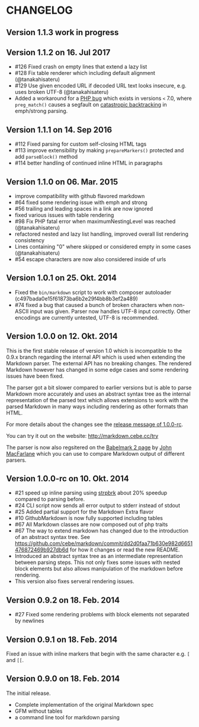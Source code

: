 CHANGELOG
=========

Version 1.1.3 work in progress
------------------------------


Version 1.1.2 on 16. Jul 2017
-----------------------------

- #126 Fixed crash on empty lines that extend a lazy list
- #128 Fix table renderer which including default alignment (@tanakahisateru)
- #129  Use given encoded URL if decoded URL text looks insecure, e.g. uses broken UTF-8 (@tanakahisateru)
- Added a workaround for a [PHP bug](https://bugs.php.net/bug.php?id=45735) which exists in versions `<` 7.0, where `preg_match()` causes a segfault
  on [catastropic backtracking][] in emph/strong parsing.
  
[catastropic backtracking]: http://www.regular-expressions.info/catastrophic.html

Version 1.1.1 on 14. Sep 2016
-----------------------------

- #112 Fixed parsing for custom self-closing HTML tags
- #113 improve extensibility by making `prepareMarkers()` protected and add `parseBlock()` method
- #114 better handling of continued inline HTML in paragraphs

Version 1.1.0 on 06. Mar. 2015
------------------------------

- improve compatibility with github flavored markdown
- #64 fixed some rendering issue with emph and strong
- #56 trailing and leading spaces in a link are now ignored
- fixed various issues with table rendering
- #98 Fix PHP fatal error when maximumNestingLevel was reached (@tanakahisateru)
- refactored nested and lazy list handling, improved overall list rendering consistency
- Lines containing "0" where skipped or considered empty in some cases (@tanakahisateru)
- #54 escape characters are now also considered inside of urls

Version 1.0.1 on 25. Okt. 2014
------------------------------

- Fixed the `bin/markdown` script to work with composer autoloader (c497bada0e15f61873ba6b2e29f4bb8b3ef2a489)
- #74 fixed a bug that caused a bunch of broken characters when non-ASCII input was given. Parser now handles UTF-8 input correctly. Other encodings are currently untested, UTF-8 is recommended.

Version 1.0.0 on 12. Okt. 2014
------------------------------

This is the first stable release of version 1.0 which is incompatible to the 0.9.x branch regarding the internal API which is used when extending the Markdown parser. The external API has no breaking changes. The rendered Markdown however has changed in some edge cases and some rendering issues have been fixed.

The parser got a bit slower compared to earlier versions but is able to parse Markdown more accurately and uses an abstract syntax tree as the internal representation of the parsed text which allows extensions to work with the parsed Markdown in many ways including rendering as other formats than HTML.

For more details about the changes see the [release message of 1.0.0-rc](https://github.com/cebe/markdown/releases/tag/1.0.0-rc).

You can try it out on the website: <http://markdown.cebe.cc/try>

The parser is now also regsitered on the [Babelmark 2 page](http://johnmacfarlane.net/babelmark2/?normalize=1&text=Hello+**World**!) by [John MacFarlane](http://johnmacfarlane.net/) which you can use to compare Markdown output of different parsers.

Version 1.0.0-rc on 10. Okt. 2014
---------------------------------

- #21 speed up inline parsing using [strpbrk](http://www.php.net/manual/de/function.strpbrk.php) about 20% speedup compared to parsing before.
- #24 CLI script now sends all error output to stderr instead of stdout
- #25 Added partial support for the Markdown Extra flavor
- #10 GithubMarkdown is now fully supported including tables
- #67 All Markdown classes are now composed out of php traits
- #67 The way to extend markdown has changed due to the introduction of an abstract syntax tree. See https://github.com/cebe/markdown/commit/dd2d0faa71b630e982d6651476872469b927db6d for how it changes or read the new README.
- Introduced an abstract syntax tree as an intermediate representation between parsing steps.
  This not only fixes some issues with nested block elements but also allows manipulation of the markdown
  before rendering.
- This version also fixes serveral rendering issues.

Version 0.9.2 on 18. Feb. 2014 
------------------------------

- #27 Fixed some rendering problems with block elements not separated by newlines

Version 0.9.1 on 18. Feb. 2014
------------------------------

Fixed an issue with inline markers that begin with the same character e.g. `[` and `[[`.

Version 0.9.0 on 18. Feb. 2014
------------------------------

The initial release.

- Complete implementation of the original Markdown spec
- GFM without tables
- a command line tool for markdown parsing
